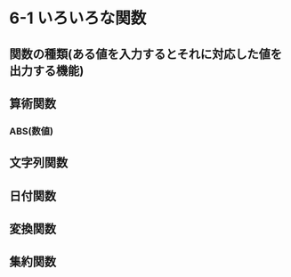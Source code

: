 # 6-1 いろいろな関数
## 関数の種類(ある値を入力するとそれに対応した値を出力する機能)

## 算術関数
### ABS(数値)

## 文字列関数
## 日付関数
## 変換関数
## 集約関数
